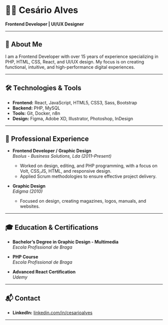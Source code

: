# 👨‍💻 Cesário Alves  
**Frontend Developer | UI/UX Designer**

---

## 👋 About Me  
I am a Frontend Developer with over 15 years of experience specializing in PHP, HTML, CSS, React, and UI/UX design. My focus is on creating functional, intuitive, and high-performance digital experiences.

---

## 🛠️ Technologies & Tools  
- **Frontend:** React, JavaScript, HTML5, CSS3, Sass, Bootstrap  
- **Backend:** PHP, MySQL  
- **Tools:** Git, Docker, n8n  
- **Design:** Figma, Adobe XD, Illustrator, Photoshop, InDesign  

---

## 💼 Professional Experience  

- **Frontend Developer / Graphic Design**  
  *Bsolus - Business Solutions, Lda (2011–Present)*  
  - Worked on design, editing, and PHP programming, with a focus on Volt, CSS,JS, HTML, and responsive design.
  - Applied Scrum methodologies to ensure effective project delivery.

- **Graphic Design**  
  *Edigma (2010)*  
  - Focused on design, creating magazines, logos, manuals, and websites.  

---

## 🎓 Education & Certifications  

- **Bachelor’s Degree in Graphic Design - Multimedia**  
  *Escola Profissional de Braga*  
  
- **PHP Course**  
  *Escola Profissional de Braga*  
  
- **Advanced React Certification**  
  *Udemy*  

---

## 📬 Contact  

- **LinkedIn:** [linkedin.com/in/cesarioalves](https://linkedin.com/in/cesarioalves)  

---
